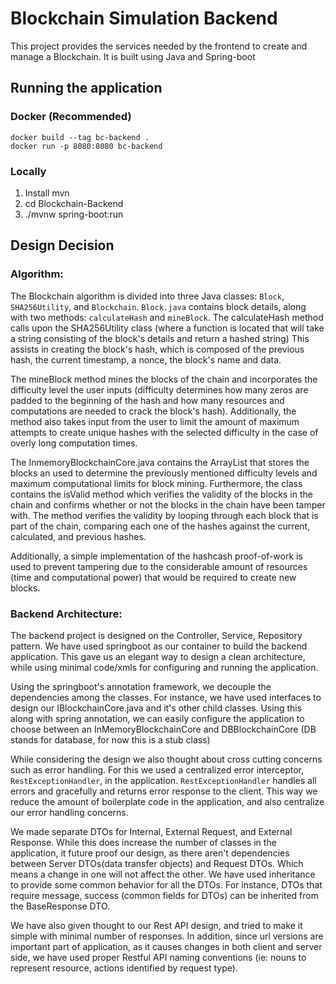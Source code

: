 # Blockchain Simulation Backend
This project provides the services needed by the frontend to create and
manage a Blockchain. It is built using Java and Spring-boot

## Running the application
### Docker (Recommended)
```
docker build --tag bc-backend .
docker run -p 8080:8080 bc-backend
```

### Locally
1. Install mvn 
2. cd Blockchain-Backend
3. ./mvnw spring-boot:run

## Design Decision
### Algorithm:

The Blockchain algorithm is divided into three Java classes: `Block`, `SHA256Utility`, and `Blockchain`.
`Block.java` contains block details, along with two methods: `calculateHash` and `mineBlock`.
The calculateHash method calls upon the SHA256Utility class 
(where a function is located that will take a string consisting of the block's details and return a hashed string)
This assists in creating the block's hash, which is composed of the previous hash, the current timestamp, a nonce, the block's name and data. 

The mineBlock method mines the blocks of the chain and incorporates the difficulty level the user inputs (difficulty determines how many zeros are padded to the beginning of the hash and how many resources and computations are needed to crack the block's hash).
Additionally, the method also takes input from the user to limit the amount of maximum attempts to create unique hashes with the selected difficulty in the case of overly long computation times. 

The InmemoryBlockchainCore.java contains the ArrayList that stores the blocks an used to determine the previously mentioned difficulty levels and maximum computational limits for block mining. 
Furthermore, the class contains the isValid method which verifies the validity of the blocks in the chain and confirms whether or not the blocks in the chain have been tamper with.
The method verifies the validity by looping through each block that is part of the chain, comparing each one of the hashes against the current, calculated, and previous hashes.

Additionally, a simple implementation of the hashcash proof-of-work is used to prevent tampering due to the considerable amount of resources (time and computational power) that would be required to create new blocks.

### Backend Architecture:

The backend project is designed on the Controller, Service, Repository pattern. We have used springboot as our container to build the backend application. This gave us an elegant way to design a clean architecture, while using minimal code/xmls for configuring and running the application.

Using the springboot's annotation framework, we decouple the dependencies among the classes. For instance, we have used interfaces to design our IBlockchainCore.java and it's other child
classes. Using this along with spring annotation, we can easily configure the application to choose between an InMemoryBlockchainCore and DBBlockchainCore (DB stands for database, for now this is a stub class)

While considering the design we also thought about cross cutting concerns such as error handling. For this we used a centralized error interceptor, `RestExceptionHandler`,
in the application. `RestExceptionHandler` handles all errors and gracefully and returns error response to the client. This way we reduce the amount of boilerplate code in the application, and also centralize our error handling concerns.

We made separate DTOs for Internal, External Request, and External Response. While this does increase the number of classes in the application, it future proof our design, as there aren't dependencies between Server DTOs(data transfer objects) and Request DTOs. 
Which means a change in one will not affect the other. We have used inheritance to provide some common
behavior for all the DTOs. For instance, DTOs that require message, success (common fields for DTOs) can be inherited from the BaseResponse DTO.

We have also given thought to our Rest API design, and tried to make it simple with minimal number of responses. In addition, since url versions are important part of application, as it causes changes in both client and server side, we have used proper Restful API naming conventions 
(ie: nouns to represent resource, actions identified by request type).
